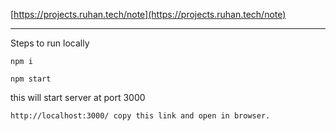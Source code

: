 [https://projects.ruhan.tech/note](https://projects.ruhan.tech/note)

---

Steps to run locally

`npm i`

`npm start`

this will start server at port 3000

`http://localhost:3000/ copy this link and open in browser.`
